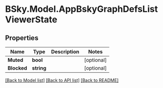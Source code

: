 # BSky.Model.AppBskyGraphDefsListViewerState

## Properties

Name | Type | Description | Notes
------------ | ------------- | ------------- | -------------
**Muted** | **bool** |  | [optional] 
**Blocked** | **string** |  | [optional] 

[[Back to Model list]](../README.md#documentation-for-models) [[Back to API list]](../README.md#documentation-for-api-endpoints) [[Back to README]](../README.md)

